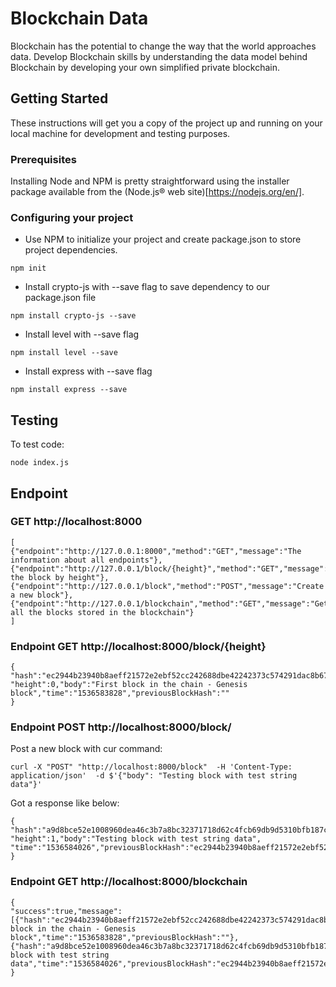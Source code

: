 # Blockchain Data

Blockchain has the potential to change the way that the world approaches data. Develop Blockchain skills by understanding the data model behind Blockchain by developing your own simplified private blockchain.

## Getting Started

These instructions will get you a copy of the project up and running on your local machine for development and testing purposes.

### Prerequisites

Installing Node and NPM is pretty straightforward using the installer package available from the (Node.js® web site)[https://nodejs.org/en/].

### Configuring your project

- Use NPM to initialize your project and create package.json to store project dependencies.
```
npm init
```
- Install crypto-js with --save flag to save dependency to our package.json file
```
npm install crypto-js --save
```
- Install level with --save flag
```
npm install level --save
```
- Install express with --save flag
```
npm install express --save
```

## Testing

To test code:
```
node index.js
```

## Endpoint 

### GET http://localhost:8000
```
[
{"endpoint":"http://127.0.0.1:8000","method":"GET","message":"The information about all endpoints"},{"endpoint":"http://127.0.0.1/block/{height}","method":"GET","message":"Get the block by height"},{"endpoint":"http://127.0.0.1/block","method":"POST","message":"Create a new block"},{"endpoint":"http://127.0.0.1/blockchain","method":"GET","message":"Get all the blocks stored in the blockchain"}
]
```

### Endpoint GET http://localhost:8000/block/{height}
```
{
"hash":"ec2944b23940b8aeff21572e2ebf52cc242688dbe42242373c574291dac8b67d",
"height":0,"body":"First block in the chain - Genesis block","time":"1536583828","previousBlockHash":""
}
```

### Endpoint POST http://localhost:8000/block/
Post a new block with cur command:
```
curl -X "POST" "http://localhost:8000/block"  -H 'Content-Type: application/json'  -d $'{"body": "Testing block with test string data"}'
```

Got a response like below:
```
{
"hash":"a9d8bce52e1008960dea46c3b7a8bc32371718d62c4fcb69db9d5310bfb187c4",
"height":1,"body":"Testing block with test string data",
"time":"1536584026","previousBlockHash":"ec2944b23940b8aeff21572e2ebf52cc242688dbe42242373c574291dac8b67d"
}
```

### Endpoint GET http://localhost:8000/blockchain

```
{
"success":true,"message":[{"hash":"ec2944b23940b8aeff21572e2ebf52cc242688dbe42242373c574291dac8b67d","height":0,"body":"First block in the chain - Genesis block","time":"1536583828","previousBlockHash":""},{"hash":"a9d8bce52e1008960dea46c3b7a8bc32371718d62c4fcb69db9d5310bfb187c4","height":1,"body":"Testing block with test string data","time":"1536584026","previousBlockHash":"ec2944b23940b8aeff21572e2ebf52cc242688dbe42242373c574291dac8b67d"}]
}
```
